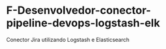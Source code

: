 # F-Desenvolvedor-conector-pipeline-devops-logstash-elk
Conector Jira utilizando Logstash e Elasticsearch
